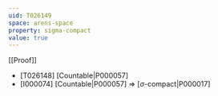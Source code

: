 ```yaml
---
uid: T026149
space: arens-space
property: sigma-compact
value: true
---
```

[[Proof]]

* [T026148] [Countable|P000057]
* [I000074] [Countable|P000057] => [$\sigma$-compact|P000017]

